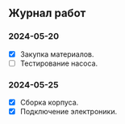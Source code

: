 ## Журнал работ

### 2024-05-20
- [x] Закупка материалов.
- [ ] Тестирование насоса.

### 2024-05-25
- [x] Сборка корпуса.
- [x] Подключение электроники.
